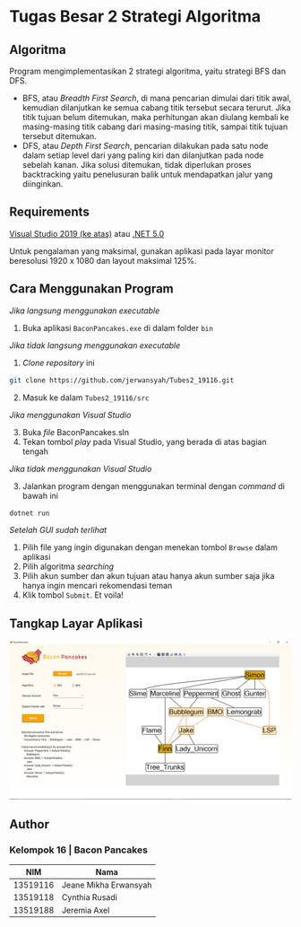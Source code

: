 # Tugas Besar 2 Strategi Algoritma

## Algoritma
Program mengimplementasikan 2 strategi algoritma, yaitu strategi BFS dan DFS.
<br>
* BFS, atau *Breadth First Search*, di mana pencarian dimulai dari titik awal, kemudian dilanjutkan ke semua cabang titik tersebut secara terurut. Jika titik tujuan belum ditemukan, maka perhitungan akan diulang kembali ke masing-masing titik cabang dari masing-masing titik, sampai titik tujuan tersebut ditemukan.
* DFS, atau *Depth First Search*, pencarian dilakukan pada satu node dalam setiap level dari yang paling kiri dan dilanjutkan pada node sebelah kanan. Jika solusi ditemukan, tidak diperlukan proses backtracking yaitu penelusuran balik untuk mendapatkan jalur yang diinginkan.

## Requirements
[Visual Studio 2019 (ke atas)](https://visualstudio.microsoft.com/downloads/)
atau
[.NET 5.0](https://dotnet.microsoft.com/download)

Untuk pengalaman yang maksimal, gunakan aplikasi pada layar monitor beresolusi 1920 x 1080 dan layout maksimal 125%.

## Cara Menggunakan Program
*Jika langsung menggunakan executable*
1. Buka aplikasi `BaconPancakes.exe` di dalam folder `bin`

*Jika tidak langsung menggunakan executable*
1. *Clone repository* ini 
```sh
git clone https://github.com/jerwansyah/Tubes2_19116.git
```
2. Masuk ke dalam `Tubes2_19116/src`

*Jika menggunakan Visual Studio*

3. Buka *file* BaconPancakes.sln
4. Tekan tombol *play* pada Visual Studio, yang berada di atas bagian tengah

*Jika tidak menggunakan Visual Studio*

3. Jalankan program dengan menggunakan terminal dengan _command_ di bawah ini
```sh
dotnet run
```

*Setelah GUI sudah terlihat*
1. Pilih file yang ingin digunakan dengan menekan tombol `Browse` dalam aplikasi
2. Pilih algoritma _searching_
3. Pilih akun sumber dan akun tujuan atau hanya akun sumber saja jika hanya ingin mencari rekomendasi teman
4. Klik tombol `Submit`. Et voila!

## Tangkap Layar Aplikasi
![Tangkap Layar](./doc/app.png)

## Author
### Kelompok 16 | Bacon Pancakes
| NIM      | Nama                  |
|----------|-----------------------|
| 13519116 | Jeane Mikha Erwansyah |
| 13519118 | Cynthia Rusadi        |
| 13519188 | Jeremia Axel          |
